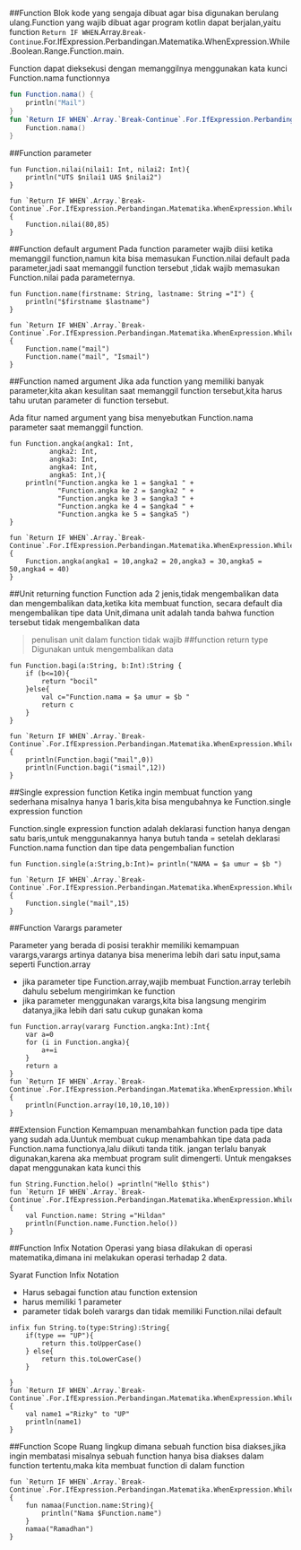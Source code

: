 ##Function
Blok kode yang sengaja dibuat agar bisa digunakan berulang ulang.Function yang wajib dibuat agar program kotlin dapat berjalan,yaitu function `Return IF WHEN`.Array.`Break-Continue`.For.IfExpression.Perbandingan.Matematika.WhenExpression.While.Boolean.Range.Function.main.

Function dapat dieksekusi dengan memanggilnya menggunakan kata kunci Function.nama functionnya
```kotlin
fun Function.nama() {
    println("Mail")
}
fun `Return IF WHEN`.Array.`Break-Continue`.For.IfExpression.Perbandingan.Matematika.WhenExpression.While.Boolean.Range.Function.main() {
    Function.nama()
}
```
##Function parameter

```
fun Function.nilai(nilai1: Int, nilai2: Int){
    println("UTS $nilai1 UAS $nilai2")
}

fun `Return IF WHEN`.Array.`Break-Continue`.For.IfExpression.Perbandingan.Matematika.WhenExpression.While.Boolean.Range.Function.main() {
    Function.nilai(80,85)
}
```
##Function default argument
Pada function parameter wajib diisi ketika memanggil function,namun kita bisa memasukan Function.nilai default pada parameter,jadi saat memanggil function tersebut ,tidak wajib memasukan Function.nilai pada parameternya.
```
fun Function.name(firstname: String, lastname: String ="I") {
    println("$firstname $lastname")
}

fun `Return IF WHEN`.Array.`Break-Continue`.For.IfExpression.Perbandingan.Matematika.WhenExpression.While.Boolean.Range.Function.main() {
    Function.name("mail")
    Function.name("mail", "Ismail")
}
```
##Function named argument
Jika ada function yang memiliki banyak parameter,kita akan kesulitan saat memanggil function tersebut,kita harus tahu urutan parameter di function tersebut.

Ada fitur named argument yang bisa menyebutkan Function.nama parameter saat memanggil function.
```
fun Function.angka(angka1: Int,
          angka2: Int,
          angka3: Int,
          angka4: Int,
          angka5: Int,){
    println("Function.angka ke 1 = $angka1 " +
            "Function.angka ke 2 = $angka2 " +
            "Function.angka ke 3 = $angka3 " +
            "Function.angka ke 4 = $angka4 " +
            "Function.angka ke 5 = $angka5 ")
}

fun `Return IF WHEN`.Array.`Break-Continue`.For.IfExpression.Perbandingan.Matematika.WhenExpression.While.Boolean.Range.Function.main() {
    Function.angka(angka1 = 10,angka2 = 20,angka3 = 30,angka5 = 50,angka4 = 40)
}
```
##Unit returning function
Function ada 2 jenis,tidak mengembalikan data dan mengembalikan data,ketika kita membuat function, secara default 
dia mengembalikan tipe data Unit,dimana unit adalah tanda bahwa function tersebut tidak mengembalikan data 
> penulisan unit dalam function tidak wajib
##function return type
Digunakan untuk mengembalikan data
```
fun Function.bagi(a:String, b:Int):String {
    if (b<=10){
        return "bocil"
    }else{
        val c="Function.nama = $a umur = $b "
        return c
    }
}

fun `Return IF WHEN`.Array.`Break-Continue`.For.IfExpression.Perbandingan.Matematika.WhenExpression.While.Boolean.Range.Function.main() {
    println(Function.bagi("mail",0))
    println(Function.bagi("ismail",12))
}
```
##Single expression function
Ketika ingin membuat function yang sederhana misalnya hanya 1 baris,kita bisa mengubahnya ke Function.single expression function

Function.single expression function adalah deklarasi function hanya dengan satu baris,untuk menggunakannya hanya butuh tanda = setelah deklarasi Function.nama function dan tipe data pengembalian function
```
fun Function.single(a:String,b:Int)= println("NAMA = $a umur = $b ")

fun `Return IF WHEN`.Array.`Break-Continue`.For.IfExpression.Perbandingan.Matematika.WhenExpression.While.Boolean.Range.Function.main() {
    Function.single("mail",15)
}
```
##Function Varargs parameter

Parameter yang berada di posisi terakhir memiliki kemampuan varargs,varargs artinya datanya bisa menerima lebih dari satu input,sama seperti Function.array
- jika parameter tipe Function.array,wajib membuat Function.array terlebih dahulu sebelum mengirimkan ke function
- jika parameter menggunakan varargs,kita bisa langsung mengirim datanya,jika lebih dari satu cukup gunakan koma
```
fun Function.array(vararg Function.angka:Int):Int{
    var a=0
    for (i in Function.angka){
        a+=i
    }
    return a
}
fun `Return IF WHEN`.Array.`Break-Continue`.For.IfExpression.Perbandingan.Matematika.WhenExpression.While.Boolean.Range.Function.main() {
    println(Function.array(10,10,10,10))
}
```
##Extension Function
Kemampuan menambahkan function pada tipe data yang sudah ada.Uuntuk membuat cukup menambahkan tipe data pada Function.nama functionya,lalu diikuti tanda titik.
jangan terlalu banyak digunakan,karena aka membuat program sulit dimengerti. Untuk mengakses dapat menggunakan kata kunci this
```
fun String.Function.helo() =println("Hello $this")
fun `Return IF WHEN`.Array.`Break-Continue`.For.IfExpression.Perbandingan.Matematika.WhenExpression.While.Boolean.Range.Function.main() {
    val Function.name: String ="Hildan"
    println(Function.name.Function.helo())
}
```
##Function Infix Notation
Operasi yang biasa dilakukan di operasi matematika,dimana ini melakukan operasi terhadap 2 data.

Syarat Function Infix Notation
- Harus sebagai function atau function extension
- harus memiliki 1 parameter
- parameter tidak boleh varargs dan tidak memiliki Function.nilai default
```
infix fun String.to(type:String):String{
    if(type == "UP"){
        return this.toUpperCase()
    } else{
        return this.toLowerCase()
    }

}
fun `Return IF WHEN`.Array.`Break-Continue`.For.IfExpression.Perbandingan.Matematika.WhenExpression.While.Boolean.Range.Function.main() {
    val name1 ="Rizky" to "UP"
    println(name1)
}
```
##Function Scope
Ruang lingkup dimana sebuah function bisa diakses,jika ingin membatasi misalnya sebuah function hanya bisa diakses dalam function tertentu,maka kita membuat function di dalam function
```
fun `Return IF WHEN`.Array.`Break-Continue`.For.IfExpression.Perbandingan.Matematika.WhenExpression.While.Boolean.Range.Function.main() {
    fun namaa(Function.name:String){
        println("Nama $Function.name")
    }
    namaa("Ramadhan")
}
```
